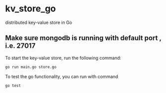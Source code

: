 # kv_store_go

distributed key-value store in Go

## Make sure mongodb is running with default port , i.e. 27017

To start the key-value store, run the following command:

```bash
go run main.go store.go
```

To test the go functionality, you can run with command

```bash
go test
```
